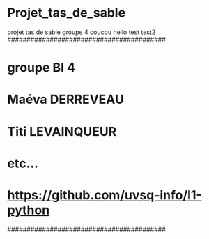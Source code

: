 # Projet_tas_de_sable
projet tas de sable groupe 4
coucou
hello
test
test2
#########################################
# groupe BI 4
# Maéva DERREVEAU
# Titi LEVAINQUEUR
# etc...
# https://github.com/uvsq-info/l1-python
#########################################